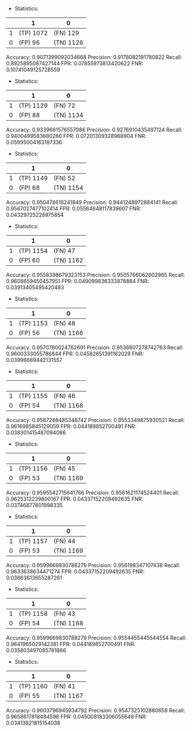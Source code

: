 * Statistics: 

|          |    1     |    0     |
|----------|----------|----------|
|    1     |(TP) 1072 | (FN) 129 |
|    0     | (FP) 96  |(TN) 1126 |
Accuracy: 0.9071399092034668
Precision: 0.9178082191780822
Recall: 0.8925895087427144
FPR: 0.07855973813420622
FNR: 0.10741049125728559
* Statistics: 

|          |    1     |    0     |
|----------|----------|----------|
|    1     |(TP) 1129 | (FN) 72  |
|    0     | (FP) 88  |(TN) 1134 |
Accuracy: 0.9339661576557986
Precision: 0.9276910435497124
Recall: 0.9400499583680266
FPR: 0.07201309328968904
FNR: 0.05995004163197336
* Statistics: 

|          |    1     |    0     |
|----------|----------|----------|
|    1     |(TP) 1149 | (FN) 52  |
|    0     | (FP) 68  |(TN) 1154 |
Accuracy: 0.950474618241849
Precision: 0.9441248972884141
Recall: 0.9567027477102414
FPR: 0.05564648117839607
FNR: 0.04329725228975854
* Statistics: 

|          |    1     |    0     |
|----------|----------|----------|
|    1     |(TP) 1154 | (FN) 47  |
|    0     | (FP) 60  |(TN) 1162 |
Accuracy: 0.9558398679323153
Precision: 0.9505766062602965
Recall: 0.9608659450457951
FPR: 0.049099836333878884
FNR: 0.03913405495420483
* Statistics: 

|          |    1     |    0     |
|----------|----------|----------|
|    1     |(TP) 1153 | (FN) 48  |
|    0     | (FP) 56  |(TN) 1166 |
Accuracy: 0.9570780024762691
Precision: 0.9536807278742763
Recall: 0.9600333055786844
FPR: 0.04582651391162029
FNR: 0.03996669442131557
* Statistics: 

|          |    1     |    0     |
|----------|----------|----------|
|    1     |(TP) 1155 | (FN) 46  |
|    0     | (FP) 54  |(TN) 1168 |
Accuracy: 0.9587288485348742
Precision: 0.9553349875930521
Recall: 0.9616985845129059
FPR: 0.044189852700491
FNR: 0.038301415487094086
* Statistics: 

|          |    1     |    0     |
|----------|----------|----------|
|    1     |(TP) 1156 | (FN) 45  |
|    0     | (FP) 53  |(TN) 1169 |
Accuracy: 0.9595542715641766
Precision: 0.9561621174524401
Recall: 0.9625312239800167
FPR: 0.04337152209492635
FNR: 0.03746877601998335
* Statistics: 

|          |    1     |    0     |
|----------|----------|----------|
|    1     |(TP) 1157 | (FN) 44  |
|    0     | (FP) 53  |(TN) 1169 |
Accuracy: 0.9599669830788279
Precision: 0.956198347107438
Recall: 0.9633638634471274
FPR: 0.04337152209492635
FNR: 0.03663613655287261
* Statistics: 

|          |    1     |    0     |
|----------|----------|----------|
|    1     |(TP) 1158 | (FN) 43  |
|    0     | (FP) 54  |(TN) 1168 |
Accuracy: 0.9599669830788279
Precision: 0.9554455445544554
Recall: 0.9641965029142381
FPR: 0.044189852700491
FNR: 0.035803497085761866
* Statistics: 

|          |    1     |    0     |
|----------|----------|----------|
|    1     |(TP) 1160 | (FN) 41  |
|    0     | (FP) 55  |(TN) 1167 |
Accuracy: 0.9603796945934792
Precision: 0.9547325102880658
Recall: 0.9658617818484596
FPR: 0.045008183306055646
FNR: 0.03413821815154038